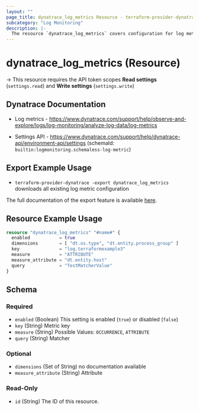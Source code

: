 ```yaml
---
layout: ""
page_title: dynatrace_log_metrics Resource - terraform-provider-dynatrace"
subcategory: "Log Monitoring"
description: |-
  The resource `dynatrace_log_metrics` covers configuration for log metrics
---
```


# dynatrace_log_metrics (Resource)

-> This resource requires the API token scopes **Read settings** (`settings.read`) and **Write settings** (`settings.write`)

## Dynatrace Documentation

- Log metrics - https://www.dynatrace.com/support/help/observe-and-explore/logs/log-monitoring/analyze-log-data/log-metrics

- Settings API - https://www.dynatrace.com/support/help/dynatrace-api/environment-api/settings (schemaId: `builtin:logmonitoring.schemaless-log-metric`)

## Export Example Usage

- `terraform-provider-dynatrace -export dynatrace_log_metrics` downloads all existing log metric configuration

The full documentation of the export feature is available [here](https://registry.terraform.io/providers/dynatrace-oss/dynatrace/latest/docs/guides/export-v2).

## Resource Example Usage

```terraform
resource "dynatrace_log_metrics" "#name#" {
  enabled           = true
  dimensions        = [ "dt.os.type", "dt.entity.process_group" ]
  key               = "log.terraformexample3"
  measure           = "ATTRIBUTE"
  measure_attribute = "dt.entity.host"
  query             = "TestMatcherValue"
}
```

<!-- schema generated by tfplugindocs -->
## Schema

### Required

- `enabled` (Boolean) This setting is enabled (`true`) or disabled (`false`)
- `key` (String) Metric key
- `measure` (String) Possible Values: `OCCURRENCE`, `ATTRIBUTE`
- `query` (String) Matcher

### Optional

- `dimensions` (Set of String) no documentation available
- `measure_attribute` (String) Attribute

### Read-Only

- `id` (String) The ID of this resource.
 